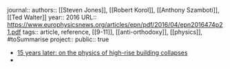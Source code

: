 journal::
authors:: [[Steven Jones]], [[Robert Korol]], [[Anthony Szamboti]], [[Ted Walter]] 
year:: 2016
URL:: https://www.europhysicsnews.org/articles/epn/pdf/2016/04/epn2016474p21.pdf
tags:: article, reference, [[9-11]], [[anti-orthodoxy]], [[physics]], #toSummarise 
project::
public:: true
- [15 years later: on the physics of high-rise building collapses](https://www.europhysicsnews.org/articles/epn/pdf/2016/04/epn2016474p21.pdf)
-
